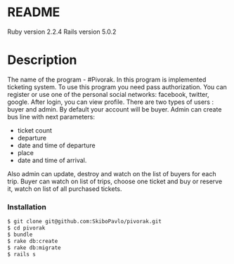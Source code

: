 # README #

Ruby version 2.2.4
Rails version 5.0.2

# Description

The name of the program - #Pivorak.
In this program is implemented ticketing system. To use this program you need pass authorization. You can register or use one of the personal social networks: facebook, twitter, google.
After login, you can view  profile. There are two types of users : buyer and admin.
By default your account will be buyer. Admin can create bus line with next parameters:

* ticket count
* departure
* date and time of departure
* place
* date and time of arrival.

Also admin can update, destroy and watch on the list of buyers for each trip. Buyer can watch on list of trips, choose one ticket and buy or reserve it,  watch on list of all purchased tickets.

### Installation

```sh
$ git clone git@github.com:SkiboPavlo/pivorak.git
$ cd pivorak
$ bundle
$ rake db:create
$ rake db:migrate
$ rails s
```
